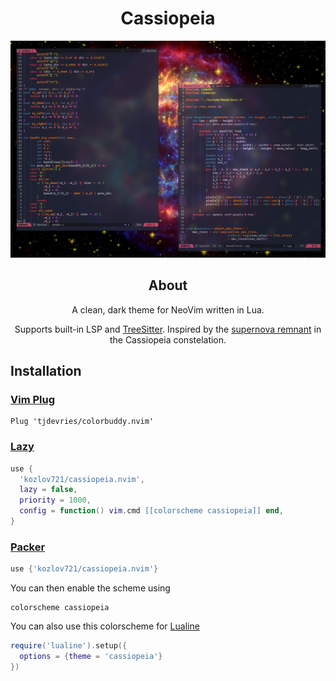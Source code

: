 <div align="center">

# Cassiopeia

<p align="center">
 <img src="pictures/blur.png">
</p>

## About

A clean, dark theme for NeoVim written in Lua.

Supports built-in LSP and [TreeSitter](https://github.com/nvim-treesitter/nvim-treesitter).
Inspired by the [supernova remnant](https://en.wikipedia.org/wiki/Cassiopeia_A)
in the Cassiopeia constelation.

</div>

## Installation

### [Vim Plug](https://github.com/junegunn/vim-plug)
```vim
Plug 'tjdevries/colorbuddy.nvim'
```

### [Lazy](https://github.com/folke/lazy.nvim)
```lua
use {
  'kozlov721/cassiopeia.nvim',
  lazy = false,
  priority = 1000,
  config = function() vim.cmd [[colorscheme cassiopeia]] end,
}
```

### [Packer](https://github.com/wbthomason/packer.nvim)
```lua
use {'kozlov721/cassiopeia.nvim'}
```

You can then enable the scheme using
```vim
colorscheme cassiopeia
```

You can also use this colorscheme
for [Lualine](https://github.com/nvim-lualine/lualine.nvim)
```lua
require('lualine').setup({
  options = {theme = 'cassiopeia'}
})
```
